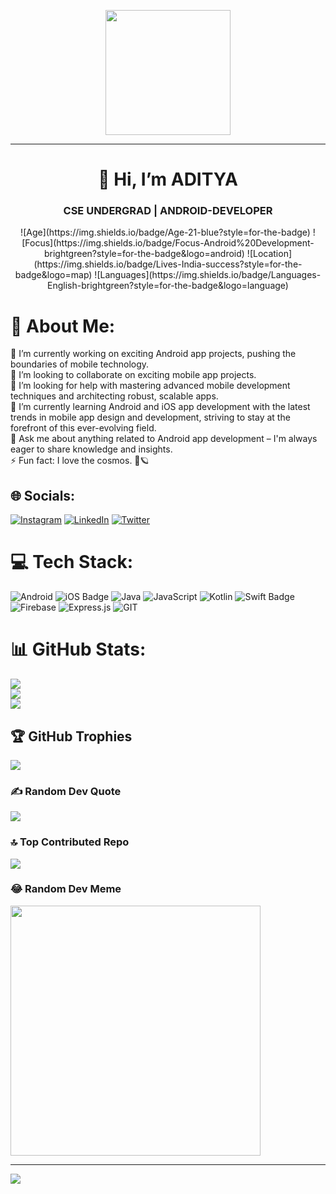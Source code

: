 <p align="center">
  <img src="https://github.com/thompsonemerson/thompsonemerson/raw/master/cover-thompson.png" height="200"/>
</p>
<hr>

<h1 align="center">👋 Hi, I’m ADITYA</h1>
<h3 align="center">CSE UNDERGRAD | ANDROID-DEVELOPER</h3>
<p align="center">
<!-- <img src="https://img.shields.io/badge/Age-20-blue" /> -->
<!-- <img src="https://img.shields.io/badge/Focus-Android%20Develpoment-brightgreen" /> -->
<!-- <img src="https://img.shields.io/badge/Lives-India-success" /> -->
<!-- <img src="https://img.shields.io/badge/Languages-English-brightgreen" /> -->
![Age](https://img.shields.io/badge/Age-21-blue?style=for-the-badge)
![Focus](https://img.shields.io/badge/Focus-Android%20Development-brightgreen?style=for-the-badge&logo=android)
![Location](https://img.shields.io/badge/Lives-India-success?style=for-the-badge&logo=map)
![Languages](https://img.shields.io/badge/Languages-English-brightgreen?style=for-the-badge&logo=language)
</p>

# 💫 About Me:
🔭 I’m currently working on exciting Android app projects, pushing the boundaries of mobile technology.<br>👯 I’m looking to collaborate on exciting mobile app projects.<br>🤝 I’m looking for help with mastering advanced mobile development techniques and architecting robust, scalable apps.<br>🌱 I’m currently learning Android and iOS app development with the latest trends in mobile app design and development, striving to stay at the forefront of this ever-evolving field.<br>💬 Ask me about anything related to Android app development – I'm always eager to share knowledge and insights.<br>⚡ Fun fact: I love the cosmos. 🔭🪐


## 🌐 Socials:
[![Instagram](https://img.shields.io/badge/Instagram-%23E4405F.svg?logo=Instagram&logoColor=white)](https://instagram.com/iadiraj) [![LinkedIn](https://img.shields.io/badge/LinkedIn-%230077B5.svg?logo=linkedin&logoColor=white)](https://linkedin.com/in/iadiraj) [![Twitter](https://img.shields.io/badge/Twitter-%231DA1F2.svg?logo=Twitter&logoColor=white)](https://twitter.com/iadiraj) 

# 💻 Tech Stack:
![Android](https://img.shields.io/badge/Android-3DDC84.svg?style=for-the-badge&logo=android&logoColor=white) ![iOS Badge](https://img.shields.io/badge/iOS-%230167E6.svg?style=for-the-badge&logo=apple&logoColor=white) ![Java](https://img.shields.io/badge/java-%23ED8B00.svg?style=for-the-badge&logo=openjdk&logoColor=white) ![JavaScript](https://img.shields.io/badge/javascript-%23323330.svg?style=for-the-badge&logo=javascript&logoColor=%23F7DF1E) ![Kotlin](https://img.shields.io/badge/kotlin-%237F52FF.svg?style=for-the-badge&logo=kotlin&logoColor=white) ![Swift Badge](https://img.shields.io/badge/swift-%23FFAC45.svg?style=for-the-badge&logo=swift&logoColor=white) ![Firebase](https://img.shields.io/badge/firebase-%23039BE5.svg?style=for-the-badge&logo=firebase) ![Express.js](https://img.shields.io/badge/express.js-%23404d59.svg?style=for-the-badge&logo=express&logoColor=%2361DAFB) ![GIT](https://img.shields.io/badge/Git-fc6d26?style=for-the-badge&logo=git&logoColor=white)
# 📊 GitHub Stats:
![](https://github-readme-stats.vercel.app/api?username=iadiraj&theme=react&hide_border=false&include_all_commits=false&count_private=false)<br/>
![](https://github-readme-streak-stats.herokuapp.com/?user=iadiraj&theme=react&hide_border=false)<br/>
![](https://github-readme-stats.vercel.app/api/top-langs/?username=iadiraj&theme=react&hide_border=false&include_all_commits=false&count_private=false&layout=compact)

## 🏆 GitHub Trophies
![](https://github-profile-trophy.vercel.app/?username=iadiraj&theme=radical&no-frame=false&no-bg=false&margin-w=4)

### ✍️ Random Dev Quote
![](https://quotes-github-readme.vercel.app/api?type=horizontal&theme=radical)

### 🔝 Top Contributed Repo
![](https://github-contributor-stats.vercel.app/api?username=iadiraj&limit=5&theme=dark&combine_all_yearly_contributions=true)

### 😂 Random Dev Meme
<img src='https://randommeme-five.vercel.app/' style="height: 400px;"/>

---
[![](https://visitcount.itsvg.in/api?id=iadiraj&icon=0&color=0)](https://visitcount.itsvg.in)

<!-- Proudly created with GPRM ( https://gprm.itsvg.in ) -->
